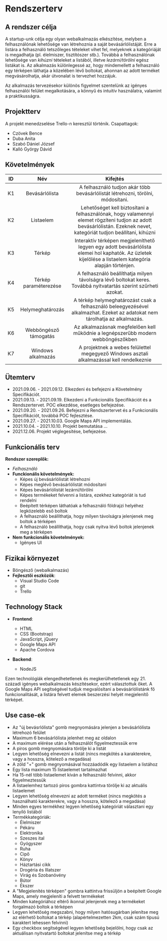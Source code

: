 # Rendszerterv

## A rendszer célja
A startup-unk célja egy olyan webalkalmazás elkészítése, melyben a felhasználónak lehetősége van létrehoznia a saját bevásárlólistáját. Erre a listára a felhasználó tetszőleges tételeket vihet fel, melyeknek a kategóriáját is megadhatja (pl. élelmiszer, tisztítószer stb.). Továbbá a felhasználónak lehetősége van *kihúzni* tételeket a listából, illetve *lezárni/törölni* egész listákat is. Az alkalmazás különlegessé az, hogy mindemellett a felhasználó egy térképen láthatja a közelében lévő boltokat, ahonnan az adott terméket megvásárolhatja, akár útvonalat is tervezhet hozzájuk. 

Az alkalmazás tervezésekor különös figyelmet szentelünk az igényes felhasználói felület megalkotására, a könnyű és intuitív használatra, valamint a praktikusságra.

## Projektterv
A projekt menedzselése Trello-n keresztül történik.
Csapattagok:
 - Czövek Bence
 - Duba Anita
 - Szabó Dániel József
 - Kalló György Dávid
 
## Követelmények
 |  ID |  Név  | Kifejtés |
|:-----:|:-----:|:---------:|
| K1  | Bevásárlólista | A felhasználó tudjon akár több bevásárlólistát létrehozni, törölni, módosítani.|
| K2 | Listaelem | Lehetőséget kell biztosítani a felhasználónak, hogy valamennyi elemet rögzíteni tudjon az adott bevásárlólistán. Ezeknek nevet, kategóriát tudjon beállítani, kihúzni |
| K3 | Térkép | Interaktív térképen megjeleníthető legyen egy adott bevásárlólista elemei hol kaphatók. Az üzletek kijelölése a listaelem kategória alapján történjen. |
| K4 | Térkép paraméterezése | A felhasználó beállíthatja milyen távolságra lévő boltokat keres. Továbbá nyitvatartás szerint szűrheti azokat. |
| K5 | Helymeghatározás | A térkép helymeghatározást csak a felhasználó beleegyezésével alkalmazhat. Ezeket az adatokat nem tárolhatja az alkalmazás. |
| K6 | Webböngésző támogatás | Az alkalmazásnak megfelelően kell működnie a legnépszerűbb modern webböngészőkben |
| K7 | Windows alkalmazás | A projektnek a webes felülettel megegyező Windows asztali alkalmazással kell rendelkeznie |

## Ütemterv
- 2021.09.06. - 2021.09.12. Elkezdeni és befejezni a Követelmény Specifikációt.
- 2021.09.13. - 2021.09.19. Elkezdeni a Funkcionális Specifikációt és a Rendszertervet. POC elkezdése, esetleges befejezése.
- 2021.09.20. - 2021.09.26. Befejezni a Rendszertervet és a Funkcionális Specifikációt, továbbá POC fejlesztése.
- 2021.09.27. - 2021.10.03. Google Maps API implementálás.
- 2021.10.04. - 2021.10.10. Projekt bemutatása
...
- 2021.12.06. Projekt véglegesítése, befejezése.

## Funkcionális terv

**Rendszer szereplők:**
- *Felhasználó*
 - **Funckionális követelmények:**
	 - Képes új bevásárlólistát létrehozni
	 - Képes meglévő bevásárlólistát módosítani
	 - Képes bevásárlólistát lezárni/törölni
	 - Képes termékeket felvenni a listára, ezekhez kategóriát is tud rendelni
	 - Beépített térképen láthatóak a felhasználó földrajzi helyéhez legközelebb eső boltok
	 - A felhasználó beállíthatja, hogy milyen távolságra jelenjenek meg boltok a térképen
	 - A felhasználó beállíthatja, hogy csak nyitva lévő boltok jelenjenek meg a térképen
- **Nem funkcionális követelmények:**
	- Igényes UI

## Fizikai környezet

 - Böngésző (webalkalmazás)
 - **Fejlesztői eszközök**:
	 - Visual Studio Code
	 - git
	 - Trello

## Technology Stack

- **Frontend**:
	- HTML
	- CSS (Bootstrap)
	- JavaScript, jQuery
	- Google Maps API
	- Apache Cordova

- **Backend**:
	- NodeJS
	
Ezen technológiák elengedhetetlenek és megkerülhetetlenek egy 21. századi igényes webalkalmazás készítésekor, ezért választottuk őket. A Google Maps API segítségével tudjuk megvalósítani a bevásárlólistánk fő funkcionalitását, a listára felvett elemek beszerzési helyét megjelenítő térképet.

## Use case-ek

- Az "új bevásrlólista" gomb megnyomására jelenjen a bevásárlólista létrehozó felület
- Maximum 6 bevásárlólista jelenhet meg az oldalon
- A maximum elérése után a felhasználót figyelmeztessük erre
- A piros gomb megnyomására törölje ki a listát
- Legyen lehetőség elnevezni a listát (nincs megkötés a karakterekre, vagy a hosszra, kötelező a megadása)
- A zöld "+" gomb megnyomásával hozzáadódik egy listaelem a listához
- Egy lista maximum 15 listaelemet tartalmazhat
- Ha 15-nél több listaelemet kíván a felhasználó felvinni, akkor figyelmeztessük
- A listaelemhez tartozó piros gombra kattintva törölje ki az aktuális listaelemet
- Legyen lehetőség elnevezni az adott terméket (nincs megkötés a használható karakterekre, vagy a hosszra, kötelező a megadása)
- Minden egyes termékhez legyen lehetőség kategóriát választani egy lenyíló listából
- Termékkategóriák:
	- Élelmiszer
	- Pékáru
	- Elektronika
	- Szeszes ital
	- Gyógyszer
	- Ruha
	- Cipő
	- Könyv
	- Háztartási cikk
	- Drogéria és Illatszer
	- Virág és Szobanövény
	- Bútor
	- Ékszer
- A "Megjelenítés térképen" gombra kattintva frissüljön a beépített Google Maps, amely megjeleníti a felvett termékeket
- Minden kategóriához eltérő ikonnal jelenjenek meg a termékeket forgalmazó boltok a térképen
- Legyen lehetőség megszabni, hogy milyen hatósugárban jelenítse meg az elérhető boltokat a térkép (alapértelmezetten 2km, csak szám típusú karaktert lehessen felvinni)
- Egy checkbox segítségével legyen lehetőség bejelölni, hogy csak az aktuálisan nyitvatartó boltokat jelenítse meg a térkép
